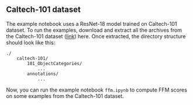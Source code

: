 ## Caltech-101 dataset
The example notebook uses a ResNet-18 model trained on Caltech-101 dataset. To run the examples, download and extract all the archives from the Caltech-101 dataset ([link](https://data.caltech.edu/records/mzrjq-6wc02)) here. Once extracted, the directory structure should look like this:
```
./
    caltech-101/
        101_ObjectCategories/
            ...
        annotations/
            ...
```

Now, you can run the example notebook `ffm.ipynb` to compute FFM scores on some examples from the Caltech-101 dataset.